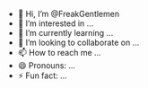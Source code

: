 - 👋 Hi, I’m @FreakGentlemen
- 👀 I’m interested in ...
- 🌱 I’m currently learning ...
- 💞️ I’m looking to collaborate on ...
- 📫 How to reach me ...
- 😄 Pronouns: ...
- ⚡ Fun fact: ...

<!---
FreakGentlemen/FreakGentlemen is a ✨ special ✨ repository because its `README.md` (this file) appears on your GitHub profile.
You can click the Preview link to take a look at your changes.
--->
